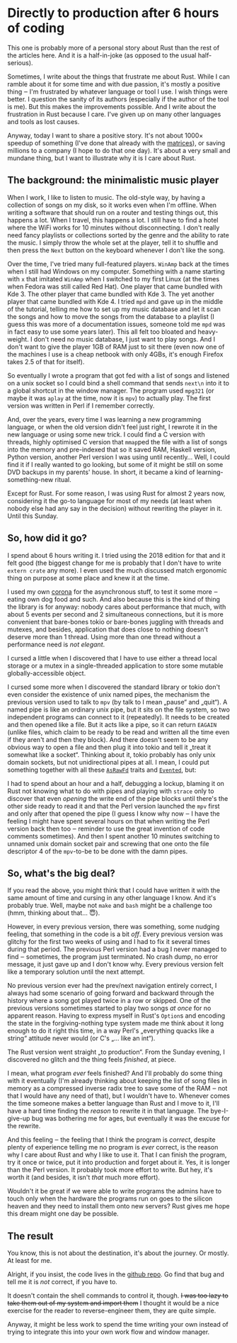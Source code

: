 # Directly to production after 6 hours of coding

This one is probably more of a personal story about Rust than the rest of the
articles here. And it is a half-in-joke (as opposed to the usual half-serious).

Sometimes, I write about the things that frustrate me about Rust. While I can
ramble about it for some time and with due passion, it's mostly a positive thing
‒ I'm frustrated by whatever language or tool I use. I wish things were better.
I question the sanity of its authors (especially if the author of the tool is
me). But this makes the improvements possible. And I write about the
frustration in Rust because I care. I've given up on many other languages and
tools as lost causes.

Anyway, today I want to share a positive story. It's not about 1000× speedup of
something (I've done that already with the [matrices]), or saving millions to a
company (I hope to do that one day). It's about a very small and mundane thing,
but I want to illustrate why it is I care about Rust.

## The background: the minimalistic music player

When I work, I like to listen to music. The old-style way, by having a
collection of songs on my disk, so it works even when I'm offline. When writing
a software that should run on a router and testing things out, this happens a
lot. When I travel, this happens a lot. I still have to find a hotel where the
WiFi works for 10 minutes without disconnecting. I don't really need fancy
playlists or collections sorted by the genre and the ability to rate the music.
I simply throw the whole set at the player, tell it to shuffle and then press
the `Next` button on the keyboard whenever I don't like the song.

Over the time, I've tried many full-featured players. `WinAmp` back at the times
when I still had Windows on my computer. Something with a name starting with `x`
that imitated `WinAmp` when I switched to my first Linux (at the times when
Fedora was still called Red Hat). One player that came bundled with Kde 3. The
other player that came bundled with Kde 3. The yet another player that came
bundled with Kde 4. I tried `mpd` and gave up in the middle of the
tutorial, telling me how to set up my music database and let it scan the songs
and how to move the songs from the database to a playlist (I guess this was more
of a documentation issues, someone told me `mpd` was in fact easy to use some
years later). This all felt too bloated and heavy-weight. I don't need no music
database, I just want to play songs. And I don't want to give the player 1GB of
RAM just to sit there (even now one of the machines I use is a cheap netbook
with only 4GBs, it's enough Firefox takes 2.5 of that for itself).

So eventually I wrote a program that got fed with a list of songs and listened
on a unix socket so I could bind a shell command that sends `next\n` into it to
a global shortcut in the window manager. The program used `mpg321` (or maybe it
was `aplay` at the time, now it is `mpv`) to actually play. The first version
was written in Perl if I remember correctly.

And, over the years, every time I was learning a new programming language, or
when the old version didn't feel just right, I rewrote it in the new language or
using some new trick. I could find a C version with threads, highly optimised C
version that `mmap`ped the file with a list of songs into the memory and
pre-indexed that so it saved RAM, Haskell version, Python version, another Perl
version I was using until recently… Well, I could find it if I really wanted to
go looking, but some of it might be still on some DVD backups in my parents'
house. In short, it became a kind of learning-something-new ritual.

Except for Rust. For some reason, I was using Rust for almost 2 years now,
considering it the go-to language for most of my needs (at least when nobody
else had any say in the decision) without rewriting the player in it. Until
this Sunday.

## So, how did it go?

I spend about 6 hours writing it. I tried using the 2018 edition for that and it
felt good (the biggest change for me is probably that I don't have to write
`extern crate` any more). I even used the much discussed match ergonomic thing
on purpose at some place and knew it at the time.

I used my own [corona] for the asynchronous stuff, to test it some more ‒ eating
own dog food and such. And also because this is the kind of thing the library is
for anyway: nobody cares about performance that much, with about 5 events per
second and 2 simultaneous connections, but it is more convenient that bare-bones
tokio or bare-bones juggling with threads and mutexes, and besides, application
that does close to nothing doesn't deserve more than 1 thread. Using more than
one thread without a performance need is *not elegant*.

I cursed a little when I discovered that I have to use either a thread local
storage or a mutex in a single-threaded application to store some mutable
globally-accessible object.

I cursed some more when I discovered the standard library or tokio don't even
consider the existence of unix named pipes, the mechanism the previous version
used to talk to `mpv` (by talk to I mean „pause“ and „quit“). A named pipe is
like an ordinary unix pipe, but it sits on the file system, so two independent
programs can connect to it (repeatedly). It needs to be created and then opened
like a file. But it acts like a pipe, so it can return `EAGAIN` (unlike files,
which claim to be ready to be read and written all the time even if they aren't
and then they block). And there doesn't seem to be any obvious way to open a
file and then plug it into tokio and tell it „treat it somewhat like a socket“.
Thinking about it, tokio probably has only unix domain sockets, but not
unidirectional pipes at all. I mean, I could put something together with all
these [`AsRawFd`] traits and [`Evented`], but:

I had to spend about an hour and a half, debugging a lockup, blaming it on Rust
not knowing what to do with pipes and playing with `strace` only to discover
that even *opening* the write end of the pipe blocks until there's the other
side ready to read it and that the Perl version launched the `mpv` first and
only after that opened the pipe (I guess I know why now ‒ I have the feeling I
might have spent several hours on that when writing the Perl version back then
too ‒ reminder to use the great invention of code comments sometimes). And then
I spent another 10 minutes switching to unnamed unix domain socket pair and
screwing that one onto the file descriptor 4 of the `mpv`-to-be to be done with
the damn pipes.

## So, what's the big deal?

If you read the above, you might think that I could have written it with the
same amount of time and cursing in any other language I know. And it's probably
true. Well, maybe not `make` and `bash` might be a challenge too (hmm, thinking
about that… 😇).

However, in every previous version, there was something, some nudging feeling,
that something in the code is a bit *off*. Every previous version was glitchy
for the first two weeks of using and I had to fix it several times during that
period. The previous Perl version had a bug I never managed to find ‒ sometimes,
the program just terminated. No crash dump, no error message, it just gave up
and I don't know why. Every previous version felt like a temporary solution
until the next attempt.

No previous version ever had the prev/next navigation entirely correct, I always
had some scenario of going forward and backward through the history where a song
got played twice in a row or skipped. One of the previous versions sometimes
started to play two songs *at once* for no apparent reason. Having to express
myself in Rust's `Option`s and encoding the state in the forgiving-nothing type
system made me think about it long enough to do it right this time, in a way
Perl's „everything quacks like a string“ attitude never would (or C's „… like an
int“).

The Rust version went straight „to production“. From the Sunday evening, I
discovered no glitch and the thing feels *finished*, at piece.

I mean, what program *ever* feels finished? And I'll probably do some thing with
it eventually (I'm already thinking about keeping the list of song files in
memory as a compressed inverse radix tree to save some of the RAM ‒ not that I
would have any need of that), but I wouldn't have to. Whenever comes the time
someone makes a better language than Rust and I move to it, I'll have a hard
time finding the *reason* to rewrite it in that language. The bye-I-give-up bug
was bothering me for ages, but eventually it was the excuse for the rewrite.

And this feeling ‒ the feeling that I think the program is *correct*, despite
plenty of experience telling me no program is *ever* correct, is the reason why
I care about Rust and why I like to use it. That I can finish the program, try
it once or twice, put it into production and forget about it. Yes, it is longer
than the Perl version. It probably took more effort to write. But hey, it's
worth it (and besides, it isn't *that* much more effort).

Wouldn't it be great if we were able to write programs the admins have to touch
only when the hardware the programs run on goes to the silicon heaven and they
need to install them onto new servers? Rust gives me hope this dream might one
day be possible.

## The result

You know, this is not about the destination, it's about the journey. Or mostly.
At least for me.

Alright, if you insist, the code lives in the [github repo]. Go find that bug
and tell me it is *not* correct, if you have to.

It doesn't contain the shell commands to control it, though. ~~I was too lazy to
take them out of my system and import them~~ I thought it would be a nice
exercise for the reader to reverse-engineer them, they are quite simple.

Anyway, it might be less work to spend the time writing your own instead of
trying to integrate this into your own work flow and window manager.

[matrices]: /2018/05/12/Mat-perf.html
[corona]: https://crates.io/crates/corona
[`AsRawFd`]: https://doc.rust-lang.org/std/os/unix/io/trait.AsRawFd.html
[`Evented`]: https://docs.rs/mio/0.6/mio/event/trait.Evented.html
[github repo]: https://github.com/vorner/playlist_mgr
